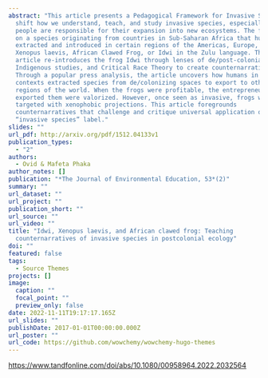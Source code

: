 ```yaml
---
abstract: "This article presents a Pedagogical Framework for Invasive Species to
  shift how we understand, teach, and study invasive species, especially when
  people are responsible for their expansion into new ecosystems. The focus is
  on a species originating from countries in Sub-Saharan Africa that humans
  extracted and introduced in certain regions of the Americas, Europe, and Asia:
  Xenopus laevis, African Clawed Frog, or Idwi in the Zulu language. This
  article re-introduces the frog Idwi through lenses of de/post-colonial theory,
  Indigenous studies, and Critical Race Theory to create counternarratives.
  Through a popular press analysis, the article uncovers how humans in colonial
  contexts extracted species from de/colonizing spaces to export to other
  regions of the world. When the frogs were profitable, the entrepreneurs who
  exported them were valorized. However, once seen as invasive, frogs were
  targeted with xenophobic projections. This article foregrounds
  counternarratives that challenge and critique universal application of the
  “invasive species” label."
slides: ""
url_pdf: http://arxiv.org/pdf/1512.04133v1
publication_types:
  - "2"
authors:
  - Ovid & Mafeta Phaka
author_notes: []
publication: "*The Journal of Environmental Education, 53*(2)"
summary: ""
url_dataset: ""
url_project: ""
publication_short: ""
url_source: ""
url_video: ""
title: "Idwi, Xenopus laevis, and African clawed frog: Teaching
  counternarratives of invasive species in postcolonial ecology"
doi: ""
featured: false
tags:
  - Source Themes
projects: []
image:
  caption: ""
  focal_point: ""
  preview_only: false
date: 2022-11-11T19:17:17.165Z
url_slides: ""
publishDate: 2017-01-01T00:00:00.000Z
url_poster: ""
url_code: https://github.com/wowchemy/wowchemy-hugo-themes
---
```

<https://www.tandfonline.com/doi/abs/10.1080/00958964.2022.2032564>